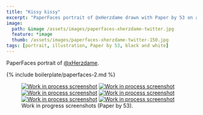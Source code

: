 ```yaml
---
title: "Kissy kissy"
excerpt: "PaperFaces portrait of @xHerzdame drawn with Paper by 53 on an iPad."
image: 
  path: &image /assets/images/paperfaces-xherzdame-twitter.jpg 
  feature: *image
  thumb: /assets/images/paperfaces-xherzdame-twitter-150.jpg
tags: [portrait, illustration, Paper by 53, black and white]
---
```


PaperFaces portrait of <a href="http://twitter.com/xHerzdame">@xHerzdame</a>.

{% include boilerplate/paperfaces-2.md %}

<figure class="half">
	<a href="{{ site.url }}/assets/images/paperfaces-xherzdame-process-1-lg.jpg"><img src="{{ site.url }}/assets/images/paperfaces-xherzdame-process-1-600.jpg" alt="Work in process screenshot"></a>
	<a href="{{ site.url }}/assets/images/paperfaces-xherzdame-process-2-lg.jpg"><img src="{{ site.url }}/assets/images/paperfaces-xherzdame-process-2-600.jpg" alt="Work in process screenshot"></a>
	<a href="{{ site.url }}/assets/images/paperfaces-xherzdame-process-3-lg.jpg"><img src="{{ site.url }}/assets/images/paperfaces-xherzdame-process-3-600.jpg" alt="Work in process screenshot"></a>
	<a href="{{ site.url }}/assets/images/paperfaces-xherzdame-process-4-lg.jpg"><img src="{{ site.url }}/assets/images/paperfaces-xherzdame-process-4-600.jpg" alt="Work in process screenshot"></a>
	<a href="{{ site.url }}/assets/images/paperfaces-xherzdame-process-5-lg.jpg"><img src="{{ site.url }}/assets/images/paperfaces-xherzdame-process-5-600.jpg" alt="Work in process screenshot"></a>
	<a href="{{ site.url }}/assets/images/paperfaces-xherzdame-process-6-lg.jpg"><img src="{{ site.url }}/assets/images/paperfaces-xherzdame-process-6-600.jpg" alt="Work in process screenshot"></a>
	<figcaption>Work in progress screenshots (Paper by 53).</figcaption>
</figure>
